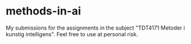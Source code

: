 # methods-in-ai
My submissions for the assignments in the subject "TDT4171 Metoder i kunstig intelligens". Feel free to use at personal risk.
